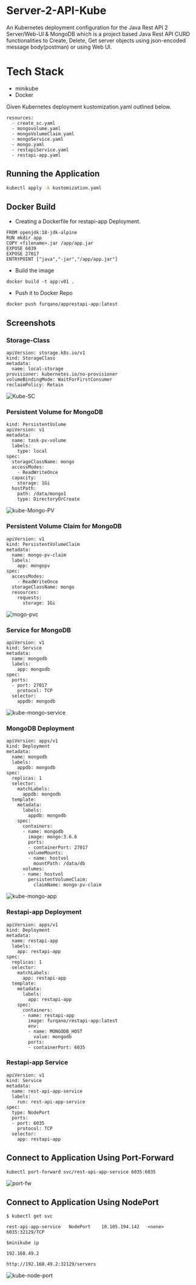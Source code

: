 # Server-2-API-Kube

An Kubernetes deployment configuration for the Java Rest API 2 Server/Web-UI & MongoDB which is a project based Java Rest API CURD functionalities to Create, Delete, Get server objects using json-encoded message body(postman) or using Web UI. 


# Tech Stack

* minikube
* Docker



Given Kubernetes deployment kustomization.yaml outlined below.

```
resources:
  - create_sc.yaml
  - mongovolume.yaml
  - mongoVolumeClaim.yaml
  - mongoService.yaml
  - mongo.yaml
  - restapiService.yaml
  - restapi-app.yaml
```

## Running the Application

```bash
kubectl apply -k kustomization.yaml
```
## Docker Build
* Creating a Dockerfile for restapi-app Deployment.
```
FROM openjdk:18-jdk-alpine
RUN mkdir app
COPY <filename>.jar /app/app.jar
EXPOSE 6039
EXPOSE 27017
ENTRYPOINT ["java","-jar","/app/app.jar"] 
```
* Build the image
```
docker build -t app:v01 .
```
* Push it to Docker Repo
```
docker push furqano/apprestapi-app:latest
```

## Screenshots
### Storage-Class
```
apiVersion: storage.k8s.io/v1
kind: StorageClass
metadata:
  name: local-storage
provisioner: kubernetes.io/no-provisioner
volumeBindingMode: WaitForFirstConsumer
reclaimPolicy: Retain
```
![Kube-SC](https://user-images.githubusercontent.com/64476159/163685277-fd7fdfe4-60ce-47c1-8030-32dc8a82200e.png)


### Persistent Volume for MongoDB 
```
kind: PersistentVolume
apiVersion: v1
metadata:
  name: task-pv-volume
  labels:
    type: local
spec:
  storageClassName: mongo
  accessModes:
    - ReadWriteOnce
  capacity:
    storage: 1Gi
  hostPath:
    path: /data/mongo1
    type: DirectoryOrCreate
```
![kube-Mongo-PV](https://user-images.githubusercontent.com/64476159/163685287-cb03fcfd-63aa-45fb-ad29-ef17c04afc2a.png)

### Persistent Volume Claim for MongoDB 
```
apiVersion: v1
kind: PersistentVolumeClaim
metadata:
  name: mongo-pv-claim
  labels:
    app: mongopv
spec:  
  accessModes:
    - ReadWriteOnce
  storageClassName: mongo
  resources:
    requests:
      storage: 1Gi
```
![mogo-pvc](https://user-images.githubusercontent.com/64476159/163685310-bd77654f-5036-40d9-a617-7a99cfdbe8cc.png)

### Service for MongoDB 
```
apiVersion: v1
kind: Service
metadata:
  name: mongodb
  labels:
    app: mongodb
spec:
  ports:
  - port: 27017
    protocol: TCP
  selector:
    appdb: mongodb
```
![kube-mongo-service](https://user-images.githubusercontent.com/64476159/163685325-9b21f636-ae06-45bb-9fac-f9f4a0743d09.png)

### MongoDB Deployment 
```
apiVersion: apps/v1
kind: Deployment
metadata:
  name: mongodb
  labels:
    appdb: mongodb
spec:
  replicas: 1
  selector:
    matchLabels:
      appdb: mongodb
  template:
    metadata:
      labels:
        appdb: mongodb
    spec:
      containers:
      - name: mongodb
        image: mongo:3.6.6
        ports:
        - containerPort: 27017              
        volumeMounts:
        - name: hostvol
          mountPath: /data/db
      volumes:
      - name: hostvol
        persistentVolumeClaim:
          claimName: mongo-pv-claim
```
![kube-mongo-app](https://user-images.githubusercontent.com/64476159/163685329-7dfd874a-74da-4161-b17a-1ccc71a9d6ec.png)

### Restapi-app Deployment
```
apiVersion: apps/v1
kind: Deployment
metadata:
  name: restapi-app
  labels:
    app: restapi-app
spec:
  replicas: 1
  selector:
    matchLabels:
      app: restapi-app
  template:
    metadata:
      labels:
        app: restapi-app
    spec:
      containers:
      - name: restapi-app
        image: furqano/restapi-app:latest
        env:
        - name: MONGODB_HOST
          value: mongodb
        ports:
        - containerPort: 6035
```

### Restapi-app Service
```
apiVersion: v1
kind: Service
metadata:
  name: rest-api-app-service
  labels:
    run: rest-api-app-service
spec:
  type: NodePort
  ports:
  - port: 6035
    protocol: TCP
  selector:
    app: restapi-app
```
## Connect to Application Using Port-Forward 

```
kubectl port-forward svc/rest-api-app-service 6035:6035
```
![port-fw ](https://user-images.githubusercontent.com/64476159/163685377-cec6506b-62cb-4be0-8477-5ce68885d42c.png)

## Connect to Application Using NodePort 

```
$ kubectl get svc 

rest-api-app-service   NodePort    10.105.194.142   <none>        6035:32129/TCP

$minikube ip

192.168.49.2

http://192.168.49.2:32129/servers
```
![kube-node-port](https://user-images.githubusercontent.com/64476159/163685371-34275bce-693d-4ed1-8444-44bc41ae3873.png)

